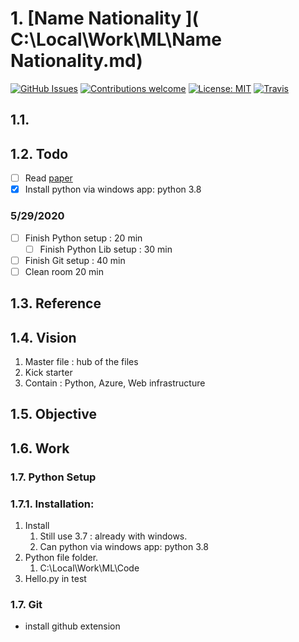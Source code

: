 # 1. [Name Nationality ]( C:\Local\Work\ML\Name Nationality.md)

[![GitHub Issues](https://img.shields.io/github/issues/zalandoresearch/flair.svg)](https://github.com/zalandoresearch/flair/issues)
[![Contributions welcome](https://img.shields.io/badge/contributions-welcome-brightgreen.svg)](CONTRIBUTING.md)
[![License: MIT](https://img.shields.io/badge/License-MIT-brightgreen.svg)](https://opensource.org/licenses/MIT)
[![Travis](https://img.shields.io/travis/zalandoresearch/flair.svg)](https://travis-ci.org/zalandoresearch/flair)

## 1.1.

## 1.2. Todo

- [ ] Read [paper](#paper-1)
- [x] Install python via windows app: python 3.8

### 5/29/2020

- [ ] Finish Python setup : 20 min
  - [ ] Finish Python Lib setup : 30 min
- [ ] Finish Git setup : 40 min
- [ ] Clean room 20 min

## 1.3. Reference

## 1.4. Vision

1. Master file : hub of the files
2. Kick starter
3. Contain : Python, Azure, Web infrastructure

## 1.5. Objective

## 1.6. Work

### 1.7. Python Setup

### 1.7.1. Installation:

1. Install
   1. Still use 3.7 : already with windows.
   2. Can python via windows app: python 3.8
2. Python file folder.
   1. C:\Local\Work\ML\Code
3. Hello.py in test

### 1.7. Git

- install github extension
